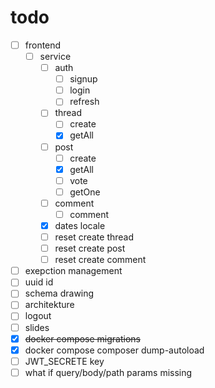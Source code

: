 # todo

- [ ] frontend
  - [ ] service
    - [ ] auth
      - [ ] signup
      - [ ] login
      - [ ] refresh
    - [ ] thread
      - [ ] create
      - [x] getAll
    - [ ] post
      - [ ] create
      - [x] getAll
      - [ ] vote
      - [ ] getOne
    - [ ] comment
      - [ ] comment
    - [x] dates locale
    - [ ] reset create thread
    - [ ] reset create post
    - [ ] reset create comment
- [ ] exepction management
- [ ] uuid id 
- [ ] schema drawing
- [ ] architekture
- [ ] logout
- [ ] slides
- [x] ~~docker compose migrations~~
- [x] docker compose composer dump-autoload
- [ ] JWT_SECRETE key
- [ ] what if query/body/path params missing